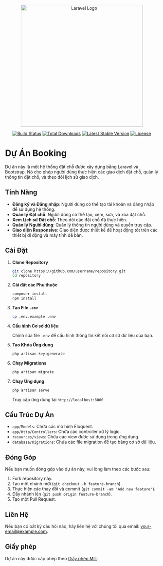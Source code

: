 <p align="center"><a href="https://laravel.com" target="_blank"><img src="https://raw.githubusercontent.com/laravel/art/master/logo-lockup/5%20SVG/2%20CMYK/1%20Full%20Color/laravel-logolockup-cmyk-red.svg" width="400" alt="Laravel Logo"></a></p>

<p align="center">
<a href="https://github.com/laravel/framework/actions"><img src="https://github.com/laravel/framework/workflows/tests/badge.svg" alt="Build Status"></a>
<a href="https://packagist.org/packages/laravel/framework"><img src="https://img.shields.io/packagist/dt/laravel/framework" alt="Total Downloads"></a>
<a href="https://packagist.org/packages/laravel/framework"><img src="https://img.shields.io/packagist/v/laravel/framework" alt="Latest Stable Version"></a>
<a href="https://packagist.org/packages/laravel/framework"><img src="https://img.shields.io/packagist/l/laravel/framework" alt="License"></a>
</p>

# Dự Án Booking

Dự án này là một hệ thống đặt chỗ được xây dựng bằng Laravel và Bootstrap. Nó cho phép người dùng thực hiện các giao dịch đặt chỗ, quản lý thông tin đặt chỗ, và theo dõi lịch sử giao dịch.

## Tính Năng

- **Đăng ký và Đăng nhập**: Người dùng có thể tạo tài khoản và đăng nhập để sử dụng hệ thống.
- **Quản lý Đặt chỗ**: Người dùng có thể tạo, xem, sửa, và xóa đặt chỗ.
- **Xem Lịch sử Đặt chỗ**: Theo dõi các đặt chỗ đã thực hiện.
- **Quản lý Người dùng**: Quản lý thông tin người dùng và quyền truy cập.
- **Giao diện Responsive**: Giao diện được thiết kế để hoạt động tốt trên các thiết bị di động và máy tính để bàn.

## Cài Đặt

1. **Clone Repository**

    ```bash
    git clone https://github.com/username/repository.git
    cd repository
    ```

2. **Cài đặt các Phụ thuộc**

    ```bash
    composer install
    npm install
    ```

3. **Tạo File `.env`**

    ```bash
    cp .env.example .env
    ```

4. **Cấu hình Cơ sở dữ liệu**

    Chỉnh sửa file `.env` để cấu hình thông tin kết nối cơ sở dữ liệu của bạn.

5. **Tạo Khóa Ứng dụng**

    ```bash
    php artisan key:generate
    ```

6. **Chạy Migrations**

    ```bash
    php artisan migrate
    ```

7. **Chạy Ứng dụng**

    ```bash
    php artisan serve
    ```

    Truy cập ứng dụng tại `http://localhost:8000`

## Cấu Trúc Dự Án

- `app/Models`: Chứa các mô hình Eloquent.
- `app/Http/Controllers`: Chứa các controller xử lý logic.
- `resources/views`: Chứa các view được sử dụng trong ứng dụng.
- `database/migrations`: Chứa các file migration để tạo bảng cơ sở dữ liệu.

## Đóng Góp

Nếu bạn muốn đóng góp vào dự án này, vui lòng làm theo các bước sau:

1. Fork repository này.
2. Tạo một nhánh mới (`git checkout -b feature-branch`).
3. Thực hiện các thay đổi và commit (`git commit -am 'Add new feature'`).
4. Đẩy nhánh lên (`git push origin feature-branch`).
5. Tạo một Pull Request.

## Liên Hệ

Nếu bạn có bất kỳ câu hỏi nào, hãy liên hệ với chúng tôi qua email: [your-email@example.com](mailto:your-email@example.com).

## Giấy phép

Dự án này được cấp phép theo [Giấy phép MIT](LICENSE).

